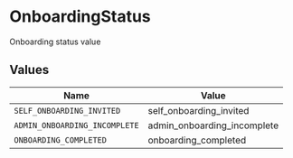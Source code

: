 # OnboardingStatus

Onboarding status value


## Values

| Name                          | Value                         |
| ----------------------------- | ----------------------------- |
| `SELF_ONBOARDING_INVITED`     | self_onboarding_invited       |
| `ADMIN_ONBOARDING_INCOMPLETE` | admin_onboarding_incomplete   |
| `ONBOARDING_COMPLETED`        | onboarding_completed          |